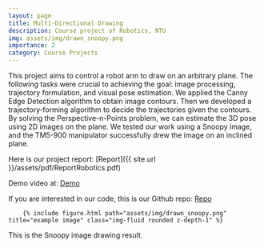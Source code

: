 ```yaml
---
layout: page
title: Multi-Directional Drawing
description: Course project of Robotics, NTU
img: assets/img/drawn_snoopy.png
importance: 2
category: Course Projects
---
```


 This project aims to control a robot arm to draw on an arbitrary plane. The following tasks were crucial to achieving the goal: image processing, trajectory formulation, and visual pose estimation. We applied the Canny Edge Detection algorithm to obtain image contours. Then we developed a trajectory‑forming algorithm to decide the trajectories given the contours. By solving the Perspective-n-Points problem, we can estimate the 3D pose using 2D images on the plane. We tested our work using a Snoopy image, and the TM5-900 manipulator successfully drew the image on an inclined plane.

 
 Here is our project report: [Report]({{ site.url }}/assets/pdf/ReportRobotics.pdf)

Demo video at: [Demo](https://www.youtube.com/watch?v=3nGta4v2xv8&t=10s)

 If you are interested in our code, this is our Github repo: [Repo](https://github.com/pei06/multidirectioinal_painter)

<div class="col-sm-12 text-center">
    
        {% include figure.html path="assets/img/drawn_snoopy.png" title="example image" class="img-fluid rounded z-depth-1" %}
    
</div>
<div class="caption">
    This is the Snoopy image drawing result.
</div>








